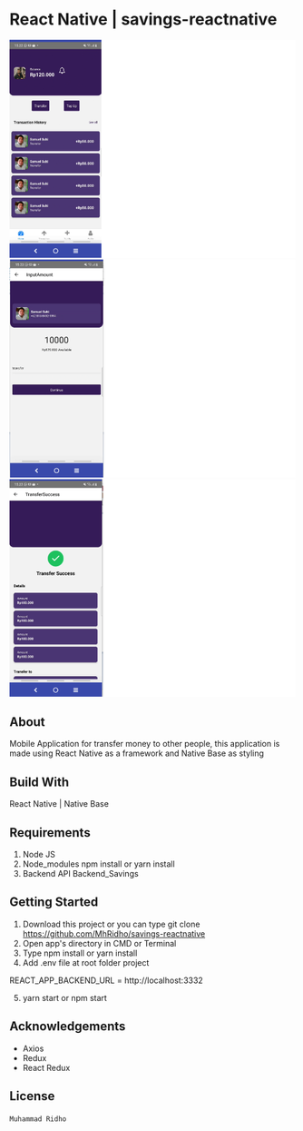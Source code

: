 # React Native | savings-reactnative
![ss1](/ss/ss1.png)
![ss2](/ss/ss2.png)
![ss3](/ss/ss3.png)

## About

Mobile Application for transfer money to other people,
this application is made using React Native as a framework and Native Base as styling

## Build With

React Native | Native Base

## Requirements

1. Node JS
2. Node_modules npm install or yarn install
3. Backend API Backend_Savings

## Getting Started

1. Download this project or you can type git clone https://github.com/MhRidho/savings-reactnative
2. Open app's directory in CMD or Terminal
3. Type npm install or yarn install
4. Add .env file at root folder project

REACT_APP_BACKEND_URL = http://localhost:3332

5. yarn start or npm start

## Acknowledgements

- Axios
- Redux
- React Redux

## License

`Muhammad Ridho`
